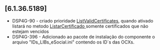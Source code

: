 ﻿## [6.1.36.5189]

* DSP4G-90 - criado prioridade [ListValidCertificates](https://atendimento.tecnospeed.com.br/hc/pt-br/articles/360005419193), quando ativado listará no metodo [ListarCertificado ](https://atendimento.tecnospeed.com.br/hc/pt-br/articles/360006419813)somente certificados que não estejam vencidos
* DSP4G-396 - Adicionado ao pacote de instalação do componente o arquivo "IDs_LIBs_eSocial.ini" contendo os ID´s das OCXs.



